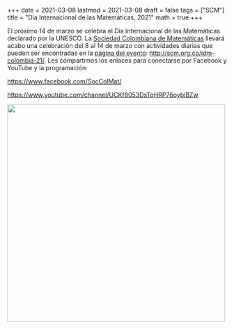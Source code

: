 +++
date      = 2021-03-08
lastmod   = 2021-03-08
draft     = false
tags      = ["SCM"]
title     = "Día Internacional de las Matemáticas, 2021"
math      = true
+++

El próximo 14 de marzo se celebra el Día Internacional de las Matemáticas declarado por la UNESCO. La [Sociedad Colombiana de Matemáticas](http://scm.org.co/) llevará acabo una celebración del 8 al 14 de marzo con actividades diarias que pueden ser encontradas en la [página del evento](http://scm.org.co/idm-colombia-21/): http://scm.org.co/idm-colombia-21/. Les compartimos los enlaces para conectarse por Facebook y YouTube y la programación:

https://www.facebook.com/SocColMat/

https://www.youtube.com/channel/UCKf8053DsTqHRP76oybiBZw

<img src="https://matematicas.netlify.com/img/2021IDM.jpg"  width="500"/>
